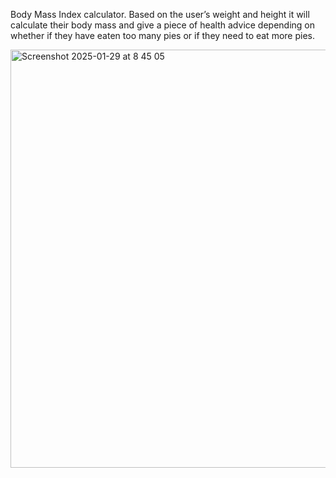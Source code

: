 Body Mass Index calculator. Based on the user’s weight and height it will calculate their body mass and give a piece of health advice depending on whether if they have eaten too many pies or if they need to eat more pies. 

<img width="669" alt="Screenshot 2025-01-29 at 8 45 05" src="https://github.com/user-attachments/assets/f1b9c642-a2ef-4c8f-b214-3c804960eec0" />

